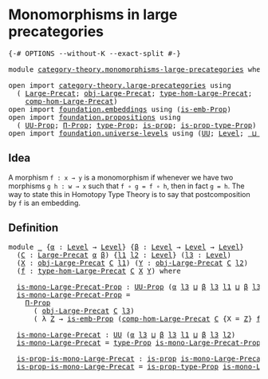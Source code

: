 # Monomorphisms in large precategories

<pre class="Agda"><a id="49" class="Symbol">{-#</a> <a id="53" class="Keyword">OPTIONS</a> <a id="61" class="Pragma">--without-K</a> <a id="73" class="Pragma">--exact-split</a> <a id="87" class="Symbol">#-}</a>

<a id="92" class="Keyword">module</a> <a id="99" href="category-theory.monomorphisms-large-precategories.html" class="Module">category-theory.monomorphisms-large-precategories</a> <a id="149" class="Keyword">where</a>

<a id="156" class="Keyword">open</a> <a id="161" class="Keyword">import</a> <a id="168" href="category-theory.large-precategories.html" class="Module">category-theory.large-precategories</a> <a id="204" class="Keyword">using</a>
  <a id="212" class="Symbol">(</a> <a id="214" href="category-theory.large-precategories.html#654" class="Record">Large-Precat</a><a id="226" class="Symbol">;</a> <a id="228" href="category-theory.large-precategories.html#772" class="Field">obj-Large-Precat</a><a id="244" class="Symbol">;</a> <a id="246" href="category-theory.large-precategories.html#2369" class="Function">type-hom-Large-Precat</a><a id="267" class="Symbol">;</a>
    <a id="273" href="category-theory.large-precategories.html#938" class="Field">comp-hom-Large-Precat</a><a id="294" class="Symbol">)</a>
<a id="296" class="Keyword">open</a> <a id="301" class="Keyword">import</a> <a id="308" href="foundation.embeddings.html" class="Module">foundation.embeddings</a> <a id="330" class="Keyword">using</a> <a id="336" class="Symbol">(</a><a id="337" href="foundation.embeddings.html#1531" class="Function">is-emb-Prop</a><a id="348" class="Symbol">)</a>
<a id="350" class="Keyword">open</a> <a id="355" class="Keyword">import</a> <a id="362" href="foundation.propositions.html" class="Module">foundation.propositions</a> <a id="386" class="Keyword">using</a>
  <a id="394" class="Symbol">(</a> <a id="396" href="foundation-core.propositions.html#1322" class="Function">UU-Prop</a><a id="403" class="Symbol">;</a> <a id="405" href="foundation.propositions.html#1941" class="Function">Π-Prop</a><a id="411" class="Symbol">;</a> <a id="413" href="foundation-core.propositions.html#1424" class="Function">type-Prop</a><a id="422" class="Symbol">;</a> <a id="424" href="foundation-core.propositions.html#1246" class="Function">is-prop</a><a id="431" class="Symbol">;</a> <a id="433" href="foundation-core.propositions.html#1491" class="Function">is-prop-type-Prop</a><a id="450" class="Symbol">)</a>
<a id="452" class="Keyword">open</a> <a id="457" class="Keyword">import</a> <a id="464" href="foundation.universe-levels.html" class="Module">foundation.universe-levels</a> <a id="491" class="Keyword">using</a> <a id="497" class="Symbol">(</a><a id="498" href="foundation-core.universe-levels.html#222" class="Primitive">UU</a><a id="500" class="Symbol">;</a> <a id="502" href="Agda.Primitive.html#597" class="Postulate">Level</a><a id="507" class="Symbol">;</a> <a id="509" href="Agda.Primitive.html#810" class="Primitive Operator">_⊔_</a><a id="512" class="Symbol">)</a>
</pre>
## Idea

A morphism `f : x → y` is a monomorphism if whenever we have two morphisms `g h : w → x` such that `f ∘ g = f ∘ h`, then in fact `g = h`. The way to state this in Homotopy Type Theory is to say that postcomposition by `f` is an embedding.

## Definition

<pre class="Agda"><a id="791" class="Keyword">module</a> <a id="798" href="category-theory.monomorphisms-large-precategories.html#798" class="Module">_</a> <a id="800" class="Symbol">{</a><a id="801" href="category-theory.monomorphisms-large-precategories.html#801" class="Bound">α</a> <a id="803" class="Symbol">:</a> <a id="805" href="Agda.Primitive.html#597" class="Postulate">Level</a> <a id="811" class="Symbol">→</a> <a id="813" href="Agda.Primitive.html#597" class="Postulate">Level</a><a id="818" class="Symbol">}</a> <a id="820" class="Symbol">{</a><a id="821" href="category-theory.monomorphisms-large-precategories.html#821" class="Bound">β</a> <a id="823" class="Symbol">:</a> <a id="825" href="Agda.Primitive.html#597" class="Postulate">Level</a> <a id="831" class="Symbol">→</a> <a id="833" href="Agda.Primitive.html#597" class="Postulate">Level</a> <a id="839" class="Symbol">→</a> <a id="841" href="Agda.Primitive.html#597" class="Postulate">Level</a><a id="846" class="Symbol">}</a>
  <a id="850" class="Symbol">(</a><a id="851" href="category-theory.monomorphisms-large-precategories.html#851" class="Bound">C</a> <a id="853" class="Symbol">:</a> <a id="855" href="category-theory.large-precategories.html#654" class="Record">Large-Precat</a> <a id="868" href="category-theory.monomorphisms-large-precategories.html#801" class="Bound">α</a> <a id="870" href="category-theory.monomorphisms-large-precategories.html#821" class="Bound">β</a><a id="871" class="Symbol">)</a> <a id="873" class="Symbol">{</a><a id="874" href="category-theory.monomorphisms-large-precategories.html#874" class="Bound">l1</a> <a id="877" href="category-theory.monomorphisms-large-precategories.html#877" class="Bound">l2</a> <a id="880" class="Symbol">:</a> <a id="882" href="Agda.Primitive.html#597" class="Postulate">Level</a><a id="887" class="Symbol">}</a> <a id="889" class="Symbol">(</a><a id="890" href="category-theory.monomorphisms-large-precategories.html#890" class="Bound">l3</a> <a id="893" class="Symbol">:</a> <a id="895" href="Agda.Primitive.html#597" class="Postulate">Level</a><a id="900" class="Symbol">)</a>
  <a id="904" class="Symbol">(</a><a id="905" href="category-theory.monomorphisms-large-precategories.html#905" class="Bound">X</a> <a id="907" class="Symbol">:</a> <a id="909" href="category-theory.large-precategories.html#772" class="Field">obj-Large-Precat</a> <a id="926" href="category-theory.monomorphisms-large-precategories.html#851" class="Bound">C</a> <a id="928" href="category-theory.monomorphisms-large-precategories.html#874" class="Bound">l1</a><a id="930" class="Symbol">)</a> <a id="932" class="Symbol">(</a><a id="933" href="category-theory.monomorphisms-large-precategories.html#933" class="Bound">Y</a> <a id="935" class="Symbol">:</a> <a id="937" href="category-theory.large-precategories.html#772" class="Field">obj-Large-Precat</a> <a id="954" href="category-theory.monomorphisms-large-precategories.html#851" class="Bound">C</a> <a id="956" href="category-theory.monomorphisms-large-precategories.html#877" class="Bound">l2</a><a id="958" class="Symbol">)</a>
  <a id="962" class="Symbol">(</a><a id="963" href="category-theory.monomorphisms-large-precategories.html#963" class="Bound">f</a> <a id="965" class="Symbol">:</a> <a id="967" href="category-theory.large-precategories.html#2369" class="Function">type-hom-Large-Precat</a> <a id="989" href="category-theory.monomorphisms-large-precategories.html#851" class="Bound">C</a> <a id="991" href="category-theory.monomorphisms-large-precategories.html#905" class="Bound">X</a> <a id="993" href="category-theory.monomorphisms-large-precategories.html#933" class="Bound">Y</a><a id="994" class="Symbol">)</a> <a id="996" class="Keyword">where</a>

  <a id="1005" href="category-theory.monomorphisms-large-precategories.html#1005" class="Function">is-mono-Large-Precat-Prop</a> <a id="1031" class="Symbol">:</a> <a id="1033" href="foundation-core.propositions.html#1322" class="Function">UU-Prop</a> <a id="1041" class="Symbol">(</a><a id="1042" href="category-theory.monomorphisms-large-precategories.html#801" class="Bound">α</a> <a id="1044" href="category-theory.monomorphisms-large-precategories.html#890" class="Bound">l3</a> <a id="1047" href="Agda.Primitive.html#810" class="Primitive Operator">⊔</a> <a id="1049" href="category-theory.monomorphisms-large-precategories.html#821" class="Bound">β</a> <a id="1051" href="category-theory.monomorphisms-large-precategories.html#890" class="Bound">l3</a> <a id="1054" href="category-theory.monomorphisms-large-precategories.html#874" class="Bound">l1</a> <a id="1057" href="Agda.Primitive.html#810" class="Primitive Operator">⊔</a> <a id="1059" href="category-theory.monomorphisms-large-precategories.html#821" class="Bound">β</a> <a id="1061" href="category-theory.monomorphisms-large-precategories.html#890" class="Bound">l3</a> <a id="1064" href="category-theory.monomorphisms-large-precategories.html#877" class="Bound">l2</a><a id="1066" class="Symbol">)</a>
  <a id="1070" href="category-theory.monomorphisms-large-precategories.html#1005" class="Function">is-mono-Large-Precat-Prop</a> <a id="1096" class="Symbol">=</a>
    <a id="1102" href="foundation.propositions.html#1941" class="Function">Π-Prop</a>
      <a id="1115" class="Symbol">(</a> <a id="1117" href="category-theory.large-precategories.html#772" class="Field">obj-Large-Precat</a> <a id="1134" href="category-theory.monomorphisms-large-precategories.html#851" class="Bound">C</a> <a id="1136" href="category-theory.monomorphisms-large-precategories.html#890" class="Bound">l3</a><a id="1138" class="Symbol">)</a>
      <a id="1146" class="Symbol">(</a> <a id="1148" class="Symbol">λ</a> <a id="1150" href="category-theory.monomorphisms-large-precategories.html#1150" class="Bound">Z</a> <a id="1152" class="Symbol">→</a> <a id="1154" href="foundation.embeddings.html#1531" class="Function">is-emb-Prop</a> <a id="1166" class="Symbol">(</a><a id="1167" href="category-theory.large-precategories.html#938" class="Field">comp-hom-Large-Precat</a> <a id="1189" href="category-theory.monomorphisms-large-precategories.html#851" class="Bound">C</a> <a id="1191" class="Symbol">{</a><a id="1192" class="Argument">X</a> <a id="1194" class="Symbol">=</a> <a id="1196" href="category-theory.monomorphisms-large-precategories.html#1150" class="Bound">Z</a><a id="1197" class="Symbol">}</a> <a id="1199" href="category-theory.monomorphisms-large-precategories.html#963" class="Bound">f</a><a id="1200" class="Symbol">))</a>

  <a id="1206" href="category-theory.monomorphisms-large-precategories.html#1206" class="Function">is-mono-Large-Precat</a> <a id="1227" class="Symbol">:</a> <a id="1229" href="foundation-core.universe-levels.html#222" class="Primitive">UU</a> <a id="1232" class="Symbol">(</a><a id="1233" href="category-theory.monomorphisms-large-precategories.html#801" class="Bound">α</a> <a id="1235" href="category-theory.monomorphisms-large-precategories.html#890" class="Bound">l3</a> <a id="1238" href="Agda.Primitive.html#810" class="Primitive Operator">⊔</a> <a id="1240" href="category-theory.monomorphisms-large-precategories.html#821" class="Bound">β</a> <a id="1242" href="category-theory.monomorphisms-large-precategories.html#890" class="Bound">l3</a> <a id="1245" href="category-theory.monomorphisms-large-precategories.html#874" class="Bound">l1</a> <a id="1248" href="Agda.Primitive.html#810" class="Primitive Operator">⊔</a> <a id="1250" href="category-theory.monomorphisms-large-precategories.html#821" class="Bound">β</a> <a id="1252" href="category-theory.monomorphisms-large-precategories.html#890" class="Bound">l3</a> <a id="1255" href="category-theory.monomorphisms-large-precategories.html#877" class="Bound">l2</a><a id="1257" class="Symbol">)</a>
  <a id="1261" href="category-theory.monomorphisms-large-precategories.html#1206" class="Function">is-mono-Large-Precat</a> <a id="1282" class="Symbol">=</a> <a id="1284" href="foundation-core.propositions.html#1424" class="Function">type-Prop</a> <a id="1294" href="category-theory.monomorphisms-large-precategories.html#1005" class="Function">is-mono-Large-Precat-Prop</a>

  <a id="1323" href="category-theory.monomorphisms-large-precategories.html#1323" class="Function">is-prop-is-mono-Large-Precat</a> <a id="1352" class="Symbol">:</a> <a id="1354" href="foundation-core.propositions.html#1246" class="Function">is-prop</a> <a id="1362" href="category-theory.monomorphisms-large-precategories.html#1206" class="Function">is-mono-Large-Precat</a>
  <a id="1385" href="category-theory.monomorphisms-large-precategories.html#1323" class="Function">is-prop-is-mono-Large-Precat</a> <a id="1414" class="Symbol">=</a> <a id="1416" href="foundation-core.propositions.html#1491" class="Function">is-prop-type-Prop</a> <a id="1434" href="category-theory.monomorphisms-large-precategories.html#1005" class="Function">is-mono-Large-Precat-Prop</a>
</pre>